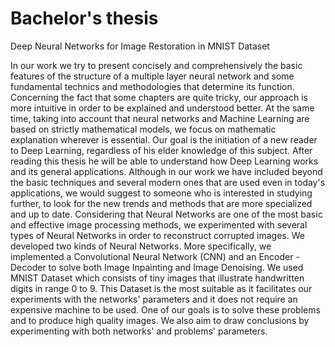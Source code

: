 # Bachelor's thesis
Deep Neural Networks for Image Restoration in MNIST
Dataset


In our work we try to present concisely and comprehensively the basic features of the
structure of a multiple layer neural network and some fundamental technics and
methodologies that determine its function. Concerning the fact that some chapters are
quite tricky, our approach is more intuitive in order to be explained and understood
better. At the same time, taking into account that neural networks and Machine Learning
are based on strictly mathematical models, we focus on mathematic explanation
wherever is essential.
Our goal is the initiation of a new reader to Deep Learning, regardless of his elder
knowledge of this subject. After reading this thesis he will be able to understand how
Deep Learning works and its general applications. Although in our work we have
included beyond the basic techniques and several modern ones that are used even in
today's applications, we would suggest to someone who is interested in studying
further, to look for the new trends and methods that are more specialized and up to
date.
Considering that Neural Networks are one of the most basic and effective image
processing methods, we experimented with several types of Neural Networks in order to
reconstruct corrupted images.
We developed two kinds of Neural Networks. More specifically, we implemented a
Convolutional Neural Network (CNN) and an Encoder - Decoder to solve both Image
Inpainting and Image Denoising. We used MNIST Dataset which consists of tiny images
that illustrate handwritten digits in range 0 to 9. This Dataset is the most suitable as it
facilitates our experiments with the networks' parameters and it does not require an
expensive machine to be used.
One of our goals is to solve these problems and to produce high quality images. We
also aim to draw conclusions by experimenting with both networks' and problems'
parameters.
